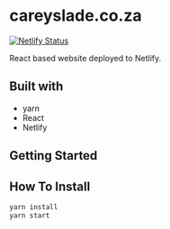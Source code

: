 # careyslade.co.za

<!-- [START badges] -->

[![Netlify Status](https://api.netlify.com/api/v1/badges/ec4d4650-42bf-499d-b2a2-0f4380420356/deploy-status)](https://app.netlify.com/sites/kind-golick-86f0da/deploys)

<!-- [END badges] -->

React based website deployed to Netlify.

## Built with

- yarn
- React
- Netlify

## Getting Started

## How To Install

```sh
yarn install
yarn start
```

